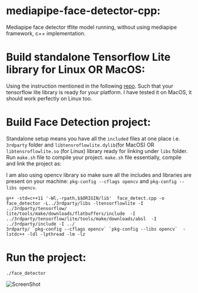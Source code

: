 # mediapipe-face-detector-cpp:
Mediapipe face detector tflite model running, without using mediapipe framework, c++ implementation.

# Build standalone Tensorflow Lite library for Linux OR MacOS:
Using the instruction mentioned in the following [repo](https://github.com/milinddeore/TfLite-Standalone-build-Linux-MacOS). Such that your tensorflow lite library
is ready for your platform. I have tested it on MacOS, it should work perfectly on Linux too. 

# Build Face Detection project:
Standalone setup means you have all the `included` files at one place i.e. `3rdparty` folder and `libtensroflowlite.dylib`(for MacOS) OR `libtensroflowlite.so`
(for Linux) library ready for linking under `libs` folder. 
Run `make.sh` file to compile your project. `make.sh` file essentially, compile and link the project as:

I am also using opencv library so make sure all the includes and libraries are present on your machine: `pkg-config --cflags opencv` and `pkg-config --libs opencv`.

```
g++ -std=c++11 '-Wl,-rpath,$$ORIGIN/lib'  face_detect.cpp -o face_detector -L../3rdparty/libs -ltensorflowlite -I ../3rdparty/tensorflow/    
lite/tools/make/downloads/flatbuffers/include  -I ../3rdparty/tensorflow/lite/tools/make/downloads/absl  -I ../3rdparty/include -I ../       
3rdparty/ `pkg-config --cflags opencv` `pkg-config --libs opencv`  -lstdc++ -ldl -lpthread -lm -lz
```

# Run the project:
```
./face_detector
```
![ScreenShot](https://github.com/milinddeore/mediapipe-face-detector-cpp/blob/main/ScreenShot.png)
